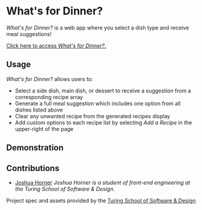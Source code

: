 # What's for Dinner?

*What's for Dinner?* is a web app where you select a dish type and receive meal suggestions!

[Click here to access *What's for Dinner?*.](https://jphorner.github.io/whats-for-dinner/)

## Usage

*What's for Dinner?* allows users to:
- Select a side dish, main dish, or dessert to receive a suggestion from a corresponding recipe array
- Generate a full meal suggestion which includes one option from all dishes listed above
- Clear any unwanted recipe from the generated recipes display
- Add custom options to each recipe list by selecting *Add a Recipe* in the upper-right of the page

## Demonstration


## Contributions

- [Joshua Horner](https://github.com/jphorner)
*Joshua Horner is a student of front-end engineering at the Turing School of Software & Design.*

Project spec and assets provided by the [Turing School of Software & Design](https://frontend.turing.edu/)
